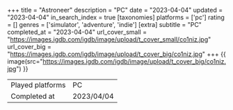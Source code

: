 +++
title = "Astroneer"
description = "PC"
date = "2023-04-04"
updated = "2023-04-04"
in_search_index = true
[taxonomies]
platforms = ['pc']
rating = []
genres = ['simulator', 'adventure', 'indie']
[extra]
subtitle = "PC"
completed_at = "2023-04-04"
url_cover_small = "https://images.igdb.com/igdb/image/upload/t_cover_small/co1niz.jpg"
url_cover_big = "https://images.igdb.com/igdb/image/upload/t_cover_big/co1niz.jpg"
+++
{{ image(src="https://images.igdb.com/igdb/image/upload/t_cover_big/co1niz.jpg") }}

|              |            |
| ------------ | ---------- |
| Played platforms    | PC |
| Completed at | 2023/04/04 |


